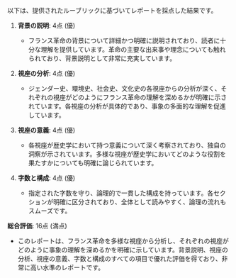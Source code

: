 以下は、提供されたルーブリックに基づいてレポートを採点した結果です。

1. **背景の説明**: 4点 (優)
   - フランス革命の背景について詳細かつ明確に説明されており、読者に十分な理解を提供しています。革命の主要な出来事や理念についても触れられており、背景説明として非常に充実しています。

2. **視座の分析**: 4点 (優)
   - ジェンダー史、環境史、社会史、文化史の各視座からの分析が深く、それぞれの視座がどのようにフランス革命の理解を深めるかが明確に示されています。各視座の分析が具体的であり、事象の多面的な理解を促進しています。

3. **視座の意義**: 4点 (優)
   - 各視座が歴史学において持つ意義について深く考察されており、独自の洞察が示されています。多様な視座が歴史学においてどのような役割を果たすかについても明確に論じられています。

4. **字数と構成**: 4点 (優)
   - 指定された字数を守り、論理的で一貫した構成を持っています。各セクションが明確に区分されており、全体として読みやすく、論理の流れもスムーズです。

**総合評価**: 16点 (満点)
- このレポートは、フランス革命を多様な視座から分析し、それぞれの視座がどのように事象の理解を深めるかを明確に示しています。背景説明、視座の分析、視座の意義、字数と構成のすべての項目で優れた評価を得ており、非常に高い水準のレポートです。